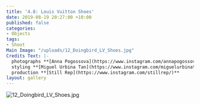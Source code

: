 ```yaml
---
title: '4.8: Louis Vuitton Shoes'
date: 2019-08-19 20:27:00 +10:00
published: false
categories:
- Objects
tags:
- Shoot
Main Image: "/uploads/12_Doingbird_LV_Shoes.jpg"
Credits Text: |-
  photographs **[Anna Pogossova](https://www.instagram.com/annapogossova/)** at **[B&A](https://www.instagram.com/barepsau/)**
  styling **[Miguel Urbina Tan](https://www.instagram.com/miguelurbinatan/)**
  production **[Still Rep](https://www.instagram.com/stillrep/)**
layout: gallery
---
```


![12_Doingbird_LV_Shoes.jpg](/uploads/12_Doingbird_LV_Shoes.jpg)